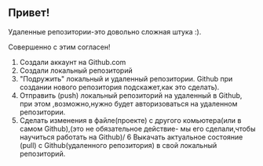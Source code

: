 ## Привет!

Удаленные репозитории-это довольно сложная штука :).

Совершенно с этим согласен!

1. Создали аккаунт на Github.com
2. Создали локальный репозиторий
3. "Подружить" локальный и удаленный репозитории. Github при создании нового репозитория
подскажет,как это сделать).
4. Отправить (push) локальный репозиторий на удаленный в Github, при этом ,возможно,нужно будет
авторизоваться на удаленном репозитории.
5. Сделать изменения в файле(проекте) с другого комьютера(или в самом Github),(это не обязательное действие- мы его сделали,чтобы научиться работать на Github)/
6 Выкачать актуальное состояние (pull) с Github(удаленного репозитория) в свой локальный репозиторий.